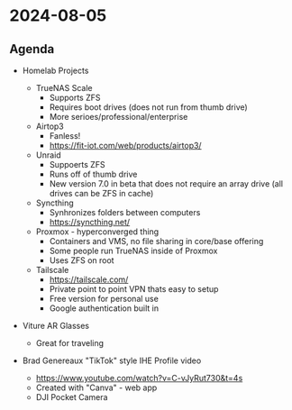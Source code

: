 # 2024-08-05

## Agenda

* Homelab Projects
  * TrueNAS Scale
    * Supports ZFS
    * Requires boot drives (does not run from thumb drive)
    * More serioes/professional/enterprise
  * Airtop3
    * Fanless!
    * https://fit-iot.com/web/products/airtop3/
  * Unraid
    * Suppoerts ZFS
    * Runs off of thumb drive
    * New version 7.0 in beta that does not require an array drive (all drives can be ZFS in cache)
  * Syncthing
    * Synhronizes folders between computers
    * https://syncthing.net/
  * Proxmox - hyperconverged thing
    * Containers and VMS, no file sharing in core/base offering
    * Some people run TrueNAS inside of Proxmox
    * Uses ZFS on root
  * Tailscale
    * https://tailscale.com/
    * Private point to point VPN thats easy to setup
    * Free version for personal use
    * Google authentication built in

* Viture AR Glasses 
  * Great for traveling

* Brad Genereaux "TikTok" style IHE Profile video
  * https://www.youtube.com/watch?v=C-vJyRut730&t=4s
  * Created with "Canva" - web app
  * DJI Pocket Camera

